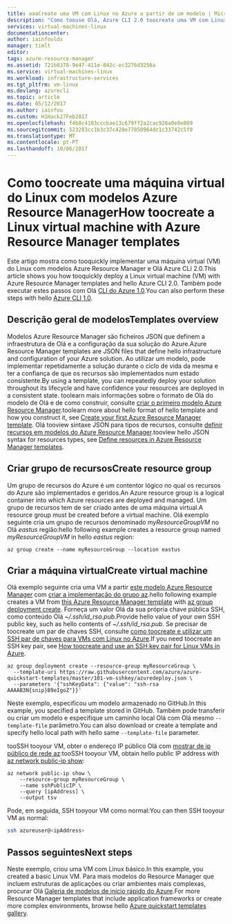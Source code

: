 ```yaml
---
title: aaaCreate uma VM com Linux no Azure a partir de um modelo | Microsoft Docs
description: "Como toouse Olá, Azure CLI 2.0 toocreate uma VM com Linux a partir de um modelo do Resource Manager"
services: virtual-machines-linux
documentationcenter: 
author: iainfoulds
manager: timlt
editor: 
tags: azure-resource-manager
ms.assetid: 721b8378-9e47-411e-842c-ec3276d3256a
ms.service: virtual-machines-linux
ms.workload: infrastructure-services
ms.tgt_pltfrm: vm-linux
ms.devlang: azurecli
ms.topic: article
ms.date: 05/12/2017
ms.author: iainfou
ms.custom: H1Hack27Feb2017
ms.openlocfilehash: f4b8c4103cccbae13c679ff2a2cac928a0e8e809
ms.sourcegitcommit: 523283cc1b3c37c428e77850964dc1c33742c5f0
ms.translationtype: MT
ms.contentlocale: pt-PT
ms.lasthandoff: 10/06/2017
---
```

# <a name="how-toocreate-a-linux-virtual-machine-with-azure-resource-manager-templates"></a><span data-ttu-id="3e6c6-103">Como toocreate uma máquina virtual do Linux com modelos Azure Resource Manager</span><span class="sxs-lookup"><span data-stu-id="3e6c6-103">How toocreate a Linux virtual machine with Azure Resource Manager templates</span></span>
<span data-ttu-id="3e6c6-104">Este artigo mostra como tooquickly implementar uma máquina virtual (VM) do Linux com modelos Azure Resource Manager e Olá Azure CLI 2.0.</span><span class="sxs-lookup"><span data-stu-id="3e6c6-104">This article shows you how tooquickly deploy a Linux virtual machine (VM) with Azure Resource Manager templates and hello Azure CLI 2.0.</span></span> <span data-ttu-id="3e6c6-105">Também pode executar estes passos com Olá [CLI do Azure 1.0](create-ssh-secured-vm-from-template-nodejs.md).</span><span class="sxs-lookup"><span data-stu-id="3e6c6-105">You can also perform these steps with hello [Azure CLI 1.0](create-ssh-secured-vm-from-template-nodejs.md).</span></span>


## <a name="templates-overview"></a><span data-ttu-id="3e6c6-106">Descrição geral de modelos</span><span class="sxs-lookup"><span data-stu-id="3e6c6-106">Templates overview</span></span>
<span data-ttu-id="3e6c6-107">Modelos Azure Resource Manager são ficheiros JSON que definem a infraestrutura de Olá e a configuração da sua solução do Azure.</span><span class="sxs-lookup"><span data-stu-id="3e6c6-107">Azure Resource Manager templates are JSON files that define hello infrastructure and configuration of your Azure solution.</span></span> <span data-ttu-id="3e6c6-108">Ao utilizar um modelo, pode implementar repetidamente a solução durante o ciclo de vida da mesma e ter a confiança de que os recursos são implementados num estado consistente.</span><span class="sxs-lookup"><span data-stu-id="3e6c6-108">By using a template, you can repeatedly deploy your solution throughout its lifecycle and have confidence your resources are deployed in a consistent state.</span></span> <span data-ttu-id="3e6c6-109">toolearn mais informações sobre o formato de Olá do modelo de Olá e de como construir, consulte [criar o primeiro modelo Azure Resource Manager](../../azure-resource-manager/resource-manager-create-first-template.md).</span><span class="sxs-lookup"><span data-stu-id="3e6c6-109">toolearn more about hello format of hello template and how you construct it, see [Create your first Azure Resource Manager template](../../azure-resource-manager/resource-manager-create-first-template.md).</span></span> <span data-ttu-id="3e6c6-110">Olá tooview sintaxe JSON para tipos de recursos, consulte [definir recursos em modelos do Azure Resource Manager](/azure/templates/).</span><span class="sxs-lookup"><span data-stu-id="3e6c6-110">tooview hello JSON syntax for resources types, see [Define resources in Azure Resource Manager templates](/azure/templates/).</span></span>


## <a name="create-resource-group"></a><span data-ttu-id="3e6c6-111">Criar grupo de recursos</span><span class="sxs-lookup"><span data-stu-id="3e6c6-111">Create resource group</span></span>
<span data-ttu-id="3e6c6-112">Um grupo de recursos do Azure é um contentor lógico no qual os recursos do Azure são implementados e geridos.</span><span class="sxs-lookup"><span data-stu-id="3e6c6-112">An Azure resource group is a logical container into which Azure resources are deployed and managed.</span></span> <span data-ttu-id="3e6c6-113">Um grupo de recursos tem de ser criado antes de uma máquina virtual.</span><span class="sxs-lookup"><span data-stu-id="3e6c6-113">A resource group must be created before a virtual machine.</span></span> <span data-ttu-id="3e6c6-114">Olá exemplo seguinte cria um grupo de recursos denominado *myResourceGroupVM* no Olá *eastus* região:</span><span class="sxs-lookup"><span data-stu-id="3e6c6-114">hello following example creates a resource group named *myResourceGroupVM* in hello *eastus* region:</span></span>

```azurecli
az group create --name myResourceGroup --location eastus
```

## <a name="create-virtual-machine"></a><span data-ttu-id="3e6c6-115">Criar a máquina virtual</span><span class="sxs-lookup"><span data-stu-id="3e6c6-115">Create virtual machine</span></span>
<span data-ttu-id="3e6c6-116">Olá exemplo seguinte cria uma VM a partir [este modelo Azure Resource Manager](https://raw.githubusercontent.com/Azure/azure-quickstart-templates/master/101-vm-sshkey/azuredeploy.json) com [criar a implementação do grupo az](/cli/azure/group/deployment#create).</span><span class="sxs-lookup"><span data-stu-id="3e6c6-116">hello following example creates a VM from [this Azure Resource Manager template](https://raw.githubusercontent.com/Azure/azure-quickstart-templates/master/101-vm-sshkey/azuredeploy.json) with [az group deployment create](/cli/azure/group/deployment#create).</span></span> <span data-ttu-id="3e6c6-117">Forneça um valor Olá da sua própria chave pública SSH, como conteúdo Olá *~/.ssh/id_rsa.pub*.</span><span class="sxs-lookup"><span data-stu-id="3e6c6-117">Provide hello value of your own SSH public key, such as hello contents of *~/.ssh/id_rsa.pub*.</span></span> <span data-ttu-id="3e6c6-118">Se precisar de toocreate um par de chaves SSH, consulte [como toocreate e utilizar um SSH par de chaves para VMs com Linux no Azure](mac-create-ssh-keys.md).</span><span class="sxs-lookup"><span data-stu-id="3e6c6-118">If you need toocreate an SSH key pair, see [How toocreate and use an SSH key pair for Linux VMs in Azure](mac-create-ssh-keys.md).</span></span>

```azurecli
az group deployment create --resource-group myResourceGroup \
  --template-uri https://raw.githubusercontent.com/azure/azure-quickstart-templates/master/101-vm-sshkey/azuredeploy.json \
  --parameters '{"sshKeyData": {"value": "ssh-rsa AAAAB3N{snip}B9eIgoZ"}}'
```

<span data-ttu-id="3e6c6-119">Neste exemplo, especificou um modelo armazenado no GitHub.</span><span class="sxs-lookup"><span data-stu-id="3e6c6-119">In this example, you specified a template stored in GitHub.</span></span> <span data-ttu-id="3e6c6-120">Também pode transferir ou criar um modelo e especifique um caminho local Olá com Olá mesmo `--template-file` parâmetro.</span><span class="sxs-lookup"><span data-stu-id="3e6c6-120">You can also download or create a template and specify hello local path with hello same `--template-file` parameter.</span></span>

<span data-ttu-id="3e6c6-121">tooSSH tooyour VM, obter o endereço IP público Olá com [mostrar de ip público de rede az](/cli/azure/network/public-ip#show):</span><span class="sxs-lookup"><span data-stu-id="3e6c6-121">tooSSH tooyour VM, obtain hello public IP address with [az network public-ip show](/cli/azure/network/public-ip#show):</span></span>

```azurecli
az network public-ip show \
    --resource-group myResourceGroup \
    --name sshPublicIP \
    --query [ipAddress] \
    --output tsv
```

<span data-ttu-id="3e6c6-122">Pode, em seguida, SSH tooyour VM como normal:</span><span class="sxs-lookup"><span data-stu-id="3e6c6-122">You can then SSH tooyour VM as normal:</span></span>

```bash
ssh azureuser@<ipAddress>
```

## <a name="next-steps"></a><span data-ttu-id="3e6c6-123">Passos seguintes</span><span class="sxs-lookup"><span data-stu-id="3e6c6-123">Next steps</span></span>
<span data-ttu-id="3e6c6-124">Neste exemplo, criou uma VM com Linux básico.</span><span class="sxs-lookup"><span data-stu-id="3e6c6-124">In this example, you created a basic Linux VM.</span></span> <span data-ttu-id="3e6c6-125">Para mais modelos do Resource Manager que incluem estruturas de aplicações ou criar ambientes mais complexas, procurar Olá [Galeria de modelos de início rápido do Azure](https://azure.microsoft.com/documentation/templates/).</span><span class="sxs-lookup"><span data-stu-id="3e6c6-125">For more Resource Manager templates that include application frameworks or create more complex environments, browse hello [Azure quickstart templates gallery](https://azure.microsoft.com/documentation/templates/).</span></span>

